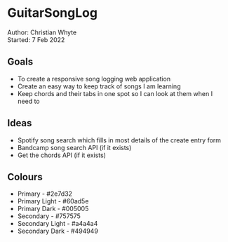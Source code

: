 # GuitarSongLog
Author: Christian Whyte  
Started: 7 Feb 2022
## Goals
- To create a responsive song logging web application
- Create an easy way to keep track of songs I am learning
- Keep chords and their tabs in one spot so I can look at them when I need to
## Ideas
- Spotify song search which fills in most details of the create entry form
- Bandcamp song search API (if it exists)
- Get the chords API (if it exists)
## Colours
- Primary - #2e7d32
- Primary Light - #60ad5e
- Primary Dark - #005005
- Secondary - #757575
- Secondary Light - #a4a4a4
- Secondary Dark - #494949
